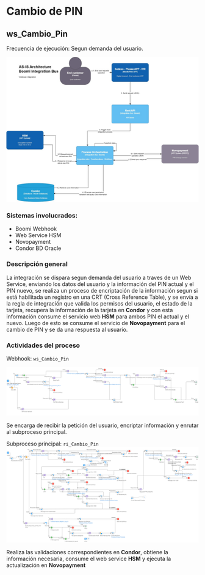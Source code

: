 # Cambio de PIN

## ws_Cambio_Pin
Frecuencia de ejecución: Segun demanda del usuario.

![Update Beneficiary](assets/PINChange.jpg)

### Sistemas involucrados: 

- Boomi Webhook
- Web Service HSM
- Novopayment
- Condor BD Oracle

### Descripción general

La integración se dispara segun demanda del usuario a traves de un Web Service, enviando los datos del usuario y la información del PIN actual y el PIN nuevo, se realiza un proceso de encriptación de la información segun si está habilitada un registro en una CRT (Cross Reference Table), y se envía a la regla de integración que valida los permisos del usuario, el estado de la tarjeta, recupera la información de la tarjeta en **Condor** y con esta información consume el servicio web **HSM** para ambos PIN el actual y el nuevo. Luego de esto se consume el servicio de **Novopayment** para el cambio de PIN y se da una respuesta al usuario.

### Actividades del proceso

Webhook: `ws_Cambio_Pin`

![ws_Confirmacion_Embozado_Tarjetas](assets/ws_Cambio_Pin.png)

Se encarga de recibir la petición del usuario, encriptar información y enrutar al subproceso principal.

Subproceso principal: `ri_Cambio_Pin`
![ws_Confirmacion_Embozado_Tarjetas](assets/ri_Cambio_Pin.png)

Realiza las validaciones correspondientes en **Condor**, obtiene la información necesaria, consume el web service **HSM** y ejecuta la actualización en **Novopayment**